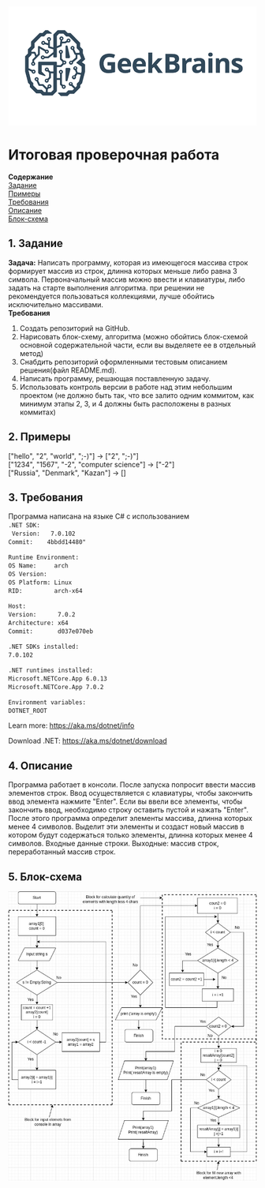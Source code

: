 ![https:\\geekbrains.ru](geekbrains.png)
# Итоговая проверочная работа
**Содержание**  
[Задание](#1-задание)  
[Примеры](#2-примеры)  
[Требования](#3-требования)  
[Описание](#4-описание)  
[Блок-схема](#5-блок-схема)  

## 1. Задание
**Задача:** Написать программу, которая из имеющегося массива строк формирует массив из строк, длинна которых меньше либо равна 3 символа. Первоначальный массив можно ввести и клавиатуры, либо задать на старте выполнения алгоритма. при решении не рекомендуется пользоваться коллекциями, лучше обойтись исключительно массивами.  
**Требования**  
1. Создать репозиторий на GitHub.
2. Нарисовать блок-схему, алгоритма (можно обойтись блок-схемой основной содержательной части, если вы выделяете ее в отдельный метод)  
3. Снабдить репозиторий оформленными тестовым описанием решения(файл README.md).  
4. Написать программу, решающая поставленную задачу.
5. Использовать контроль версии в работе над этим небольшим проектом (не должно быть так, что все залито одним коммитом, как минимум этапы 2, 3, и 4 должны быть расположены в разных коммитах)  

## 2. Примеры
["hello", "2", "world", ";-)"] -> ["2", ";-)"]  
["1234", "1567", "-2", "computer science"] -> ["-2"]  
["Russia", "Denmark", "Kazan"] -> []

## 3. Требования  
Программа написана на языке С# с использованием  
 `.NET SDK:`  
` Version:   7.0.102`  
 `Commit:    4bbdd14480"`

`Runtime Environment:`  
 `OS Name:     arch`  
 `OS Version: `   
 `OS Platform: Linux`  
` RID:         arch-x64  `

`Host:`  
  `Version:      7.0.2`  
  `Architecture: x64`  
  `Commit:       d037e070eb`  

`.NET SDKs installed:`  
  `7.0.102`  

`.NET runtimes installed:`  
  `Microsoft.NETCore.App 6.0.13`  
  `Microsoft.NETCore.App 7.0.2 `  

`Environment variables:`  
  `DOTNET_ROOT`   

Learn more:
  https://aka.ms/dotnet/info

Download .NET:
  https://aka.ms/dotnet/download  

## 4. Описание  

Программа работает в консоли. После запуска попросит ввести массив элементов строк.
Ввод осуществляется с клавиатуры, чтобы закончить ввод элемента нажмите "Enter". Если вы ввели все элементы, чтобы закончить ввод, необходимо строку оставить пустой и нажать "Enter". После этого программа определит элементы массива, длинна которых менее 4 символов. Выделит эти элементы и создаст новый массив в котором будут содержаться только элементы, длинна которых менее 4 символов. Входные данные строки. Выходные: массив строк, переработанный массив строк.  

## 5. Блок-схема  
![](diagram.jpg)
